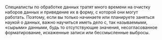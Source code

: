 Cпециалисты по обработке данных тратят много времени на очистку наборов данных и приведение их в форму, с которой они могут работать.
Поэтому, если вы только начинаете или планируете заняться наукой о данных, важно научиться иметь дело с, так называемыми,
«сырыми» данными, будь то отсутствующие значения, несогласованное форматирование, искаженные записи или бессмысленные выбросы.
